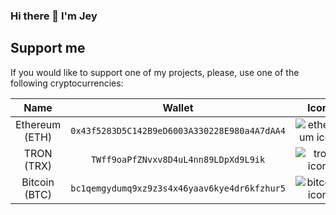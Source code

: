 ### Hi there 👋 I'm Jey

<!--START_SECTION:waka-->
<!--END_SECTION:waka-->

## Support me

If you would like to support one of my projects, please, use one of the following cryptocurrencies:

| Name | Wallet | Icon |
|:---:|:---:|:---:|
| Ethereum (ETH) | `0x43f5283D5C142B9eD6003A330228E980a4A7dAA4` | ![ethereum icon](https://cdn.jsdelivr.net/gh/ErikThiart/cryptocurrency-icons@master/32/ethereum.png) |
| TRON (TRX) | `TWff9oaPfZNvxv8D4uL4nn89LDpXd9L9ik` | ![tron icon](https://cdn.jsdelivr.net/gh/ErikThiart/cryptocurrency-icons@master/32/tron.png) |
| Bitcoin (BTC) | `bc1qemgydumq9xz9z3s4x46yaav6kye4dr6kfzhur5` | ![bitcoin icon](https://cdn.jsdelivr.net/gh/ErikThiart/cryptocurrency-icons@master/32/bitcoin.png) |
